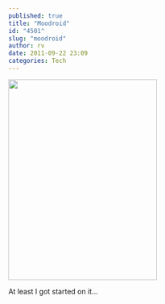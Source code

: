 ```yaml
---
published: true
title: "Moodroid"
id: "4501"
slug: "moodroid"
author: rv
date: 2011-09-22 23:09
categories: Tech
---
```

<a href="https://s3.amazonaws.com/cfwblog/uploads/2011/09/android.png"><img class="aligncenter size-full wp-image-4502" title="android" src="https://s3.amazonaws.com/cfwblog/uploads/2011/09/android.png" alt="" width="295" height="398" /></a>

At least I got started on it...